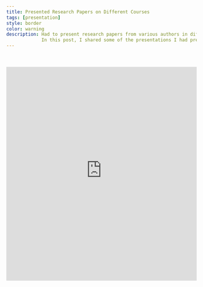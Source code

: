 ```yaml
---
title: Presented Research Papers on Different Courses 
tags: [presentation]
style: border 
color: warning 
description: Had to present research papers from various authors in different courses as a step of background study. 
             In this post, I shared some of the presentations I had prepared and presented.
---
```

<br/>
<object data="/assets/objects/tesseract-ocr.pdf" width="100%" height="500" type='application/pdf'></object>
<br/>
<iframe src="https://ugradcsebuetacbd-my.sharepoint.com/:p:/g/personal/1405079_ad_ugrad_cse_buet_ac_bd/EaPTfLyhmbdJrMTC8Ex3asABGRazR0JEXLESZje2iDqPQA?e=uDJT2m&amp;action=embedview&amp;wdAr=1.7777777777777777" width="100%" height="565px" frameborder="0">This is an embedded <a target="_blank" href="https://office.com">Microsoft Office</a> presentation, powered by <a target="_blank" href="https://office.com/webapps">Office</a>.</iframe>
<br/>


